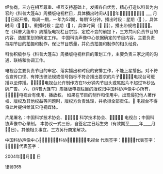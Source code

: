 
 经协商，三方在相互尊重、相互支持基础上，发挥各自优势，精心打造以科普为内容的《科普大篷车》周播版电视栏目，具体播出时间从年 ___ 月日起开播，每周一期，一年为52期，每期15分钟，播出时段：星期（ ），具体时间（ ：）。重播时段：星期（ ），具体时间（ ：）。播出带规格。
 在《科普大篷车》周播版电视栏目宗旨、定位不变的前提下，三方共同负责节目的内容、选题策划的确定工作。
 中国科协声像中心依据确定的节目内容，主要负责每期节目的拍摄和制作，保证节目质量，并负责拍摄和制作的相关经费。
 
 科协积极参与《科普大篷车》周播版电视栏目的策划工作，主要负责三家之间的沟通、联络和协调工作。
 
 电视台主要负责节目的审定、落实播出和时段的安排工作，不能上星播出。对不符合宣传口径、有悖法律法规或信号指标不符合播出要求的片子电视台可缓播以至停播。电视台允许制作方在15分钟内节目头或尾贴片不超过15秒品牌广告。
 六、《科普大篷车》周播版电视栏目的版权归中国科协声像中心所有，电视台有使用、播放权。
 如果在节目的制作和使用中，出现侵犯他人著作权、版权及其他权益等问题时，版权方负责处理，并承担全部责任。
 电视台不得将此片提供给其它电视媒体。
 
 片尾署名：中国科学技术协会、 科学技术协会、 电视台；中国科协声像中心录制。
 本协议一式三份，自签定之日起生效（有效期至_____年____月日）。其他相关事宜，三方另行商定解决。
 
 中国科协声像中心科协电视台
 代表签字：代表签字：代表签字：
 
 2004年月 日




 
律师365






 


 

 
 
 
 
 
  


  
 

  


  


  
 
 
 
 

